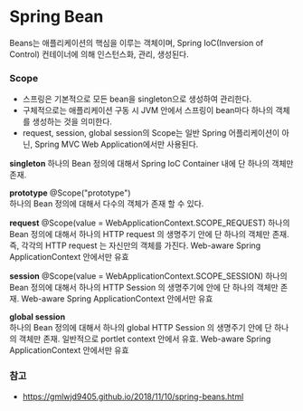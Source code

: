 # Spring Bean

Beans는 애플리케이션의 핵심을 이루는 객체이며, Spring IoC(Inversion of Control) 컨테이너에 의해 인스턴스화, 관리, 생성된다.


### Scope
* 스프링은 기본적으로 모든 bean을 singleton으로 생성하여 관리한다.
* 구체적으로는 애플리케이션 구동 시 JVM 안에서 스프링이 bean마다 하나의 객체를 생성하는 것을 의미한다.
* request, session, global session의 Scope는 일반 Spring 어플리케이션이 아닌, Spring MVC Web Application에서만 사용된다.

**singleton**
하나의 Bean 정의에 대해서 Spring IoC Container 내에 단 하나의 객체만 존재.


**prototype** @Scope("prototype")  
하나의 Bean 정의에 대해서 다수의 객체가 존재 할 수 있다.


**request**  @Scope(value = WebApplicationContext.SCOPE_REQUEST)
하나의 Bean 정의에 대해서 하나의 HTTP request 의 생명주기 안에 단 하나의 객체만 존재.
즉, 각각의 HTTP request 는 자신만의 객체를 가진다.
Web-aware Spring ApplicationContext 안에서만 유효


**session**  @Scope(value = WebApplicationContext.SCOPE_SESSION) 
하나의 Bean 정의에 대해서 하나의 HTTP Session 의 생명주기에 안에 단 하나의 객체만 존재.
Web-aware Spring ApplicationContext 안에서만 유효


**global session**  
하나의 Bean 정의에 대해서 하나의 global HTTP Session 의 생명주기 안에 단 하나의 객체만 존재.
일반적으로 portlet context 안에서 유효.
Web-aware Spring ApplicationContext 안에서만 유효


### 참고
* https://gmlwjd9405.github.io/2018/11/10/spring-beans.html
